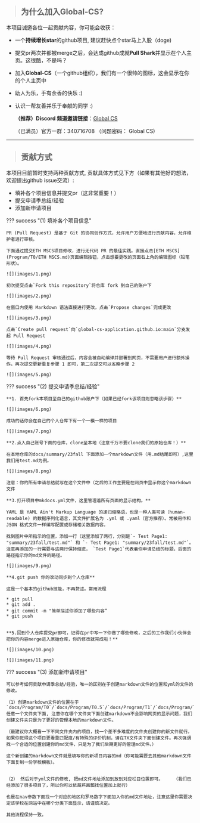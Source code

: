 > ## **为什么加入Global-CS?**

本项目诚邀各位一起贡献内容，你可能会收获：

* 一个**持续增长star**的github项目, 建议赶快点个star马上入股（doge)

* 提交pr两次并都被merge之后，会达成github成就**Pull Shark**并显示在个人主页。这很酷，不是吗？

* 加入**Global-CS**（一个github组织），我们有一个很帅的图标，这会显示在你的个人主页中

* 助人为乐，手有余香的快乐 :)

* 认识一帮友善并乐于奉献的同学 :)

  **（推荐）Discord 频道邀请链接**：[Global CS](https://discord.gg/HmXMDm7nPB)

  （已满员）官方一群：340716708 （问题密码： Global CS)



***

> ## **贡献方式**

本项目目前暂时支持两种贡献方式, 贡献具体方式见下方（如果有其他好的想法，欢迎提出github issue交流）:

* 填补各个项目信息并提交pr（这非常重要！）
* 提交申请季总结/经验
* 添加新申请项目

??? success "(1) 填补各个项目信息"

    PR (Pull Request) 是基于 Git 的协同创作方式，允许用户方便地进行贡献内容，允许维护者进行审核。
    
    下面通过提交ETH MSCS项目修改，进行无代码 PR 的最佳实践。直接点击[ETH MSCS](Program/T0/ETH MSCS.md)页面编辑按钮，点击想要更改的页面右上角的编辑图标（铅笔形状）。
    
    ![](images/1.png)
    
    初次提交点击`Fork this repository`将仓库 fork 到自己的账户下
    
    ![](images/2.png)
    
    在窗口内使用 Markdown 语法直接进行更改，点击`Propose changes`完成更改
    
    ![](images/3.png)
    
    点击`Create pull request`向`global-cs-application.github.io:main`分支发起 Pull Request
    
    ![](images/4.png)
    
    等待 Pull Request 审核通过后，内容会被自动编译并部署到网页，不需要用户进行额外操作。再次提交更新重复步骤 1 即可，第二次提交可以省略步骤 2
    
    ![](images/5.png)

??? success "(2) 提交申请季总结/经验"

    **1. 首先fork本项目至自己的github账户下（如果已经fork该项目则忽略该步骤）**
    
    ![](images/6.png)
    
    成功的话你会在自己的个人仓库下有一个一模一样的项目
    
    ![](images/7.png)
    
    **2.点入自己账号下面的仓库，clone至本地（注意千万不要clone我们的原始仓库！）**
    
    在本地仓库的docs/summary/23fall 下面添加一个markdown文件（用.md结尾即可）,这里我们用test.md为例。
    
    ![](images/8.png)
    
    注意：你的所有申请总结就写在这个文件中（之后的工作主要是在网页中显示你这个markdown文件
    
    **3.打开项目中mkdocs.yml文件，这里管理着所有页面的显示结构。**
    
    YAML 是 YAML Ain't Markup Language 的递归缩略语，也是一种人类可读（human-readable) 的数据序列化语言，其文件扩展名为 .yml 或 .yaml（官方推荐）。常被用作和 JSON 格式文件一样编写配置或存储相关数据内容。
    
    找到图片中所指示的位置，添加一行（这里添加了两行，分别是`- Test Page1: "summary/23fall/test.md"` 和 `- Test Page1: "summary/23fall/test.md"`。
    注意再添加的一行需要与这两行保持缩进， `Test Page1`代表着你申请总结的标题，后面的路径指示你的md文件的路径。
    
    ![](images/9.png)
    
    **4.git push 你的改动同步到个人仓库**
    
    这是一个基本的github技能，不再赘述。常用流程 
    
    * git pull
    * git add .
    * git commit -m "简单描述你添加了哪些内容“
    * git push 


    **5.回到个人仓库提交pr即可，记得在pr中写一下你做了哪些修改，之后的工作我们小伙伴会把你的内容merge进入原始仓库，你的修改就完成啦！**
    
    ![](images/10.png)
    
    ![](images/11.png)

??? success "(3) 添加新申请项目"

    可以参考如何贡献申请季总结/经验，唯一的区别在于创建markdown文件的位置和yml的文件的修改。
    
    （1）创建markdown文件的位置在于`docs/Program/T0`/`docs/Program/T0.5`/`docs/Program/T1`/`docs/Program/T1.5`/`docs/Program/T2`/`docs/Program/TX`
    任意一个文件夹下面, 注意你在哪个文件夹下面创建markdown不会影响网页的显示问题，我们创建文件夹只是为了更好的管理本地的markdown文件。
    
    （最建议你大概看一下不同文件夹内的项目，找一个差不多难度的文件夹创建你的新文件就行。如果你觉得这个项目更看重匹配度/有特殊的评价机制，请在TX文件夹下面创建文件。再次强调找一个合适的位置创建你的md文件，只是为了我们后期更好的管理md文件。）
    
    这个新创建的markdown文件就是填写你的新项目内容的md（你可能需要去其他markdown文件下面复制一份学校模板）。


    （2） 然后对于yml文件的修改, 把md文件地址添加到放到对应栏目位置即可。    （我们已经添加了很多项目了，所以你可以依葫芦画瓢找位置加上就行）
    
    也是在nav参数下面找一个对应的地区和罗马数字下面加入你的md文件地址，注意这里你需要决定该学校在网站中在哪个分类下面显示，请谨慎决定。
    
    其他流程保持一致。